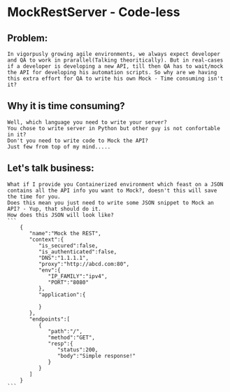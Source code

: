 # MockRestServer - Code-less

## Problem:
	In vigorpusly growing agile environments, we always expect developer and QA to work in prarallel(Talking theoritically). But in real-cases if a developer is developing a new API, till then QA has to wait/mock the API for developing his automation scripts. So why are we having this extra effort for QA to write his own Mock - Time consuming isn't it?

## Why it is time consuming?
	Well, which language you need to write your server?
	You chose to write server in Python but other guy is not confortable in it?
	Don't you need to write code to Mock the API?
	Just few from top of my mind.....

## Let's talk business:
	What if I provide you Containerized environment which feast on a JSON contains all the API info you want to Mock?, doesn't this will save the time for you. 
	Does this mean you just need to write some JSON snippet to Mock an API? - Yup, that should do it.
	How does this JSON will look like?
	```
		{
		   "name":"Mock the REST",
		   "context":{
		      "is_secured":false,
		      "is_authenticated":false,
		      "DNS":"1.1.1.1",
		      "proxy":"http://abcd.com:80",
		      "env":{
		         "IP_FAMILY":"ipv4",
		         "PORT":"8080"
		      },
		      "application":{
		         
		      }
		   },
		   "endpoints":[
		      {
		         "path":"/",
		         "method":"GET",
		         "resp":{
		            "status":200,
		            "body":"Simple response!"
		         }
		      }
		   ]
        }
	```